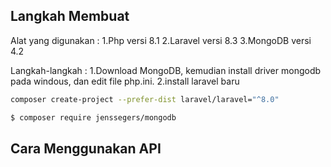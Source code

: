
## Langkah Membuat
Alat yang digunakan :
1.Php versi 8.1
2.Laravel versi 8.3
3.MongoDB versi 4.2

Langkah-langkah :
1.Download MongoDB, kemudian install driver mongodb pada windous, dan edit file php.ini.
2.install laravel baru

```bash
composer create-project --prefer-dist laravel/laravel="^8.0"
```
```bash
$ composer require jenssegers/mongodb
```

## Cara Menggunakan API
